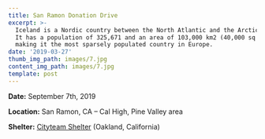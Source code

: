 ```yaml
---
title: San Ramon Donation Drive
excerpt: >-
  Iceland is a Nordic country between the North Atlantic and the Arctic Ocean.
  It has a population of 325,671 and an area of 103,000 km2 (40,000 sq mi),
  making it the most sparsely populated country in Europe.
date: '2019-03-27'
thumb_img_path: images/7.jpg
content_img_path: images/7.jpg
template: post
---
```

**Date:** September 7th, 2019

**Location:** San Ramon, CA – Cal High, Pine Valley area

**Shelter:** [Cityteam Shelter](https://https://cityteam.org/oakland/) (Oakland, California)